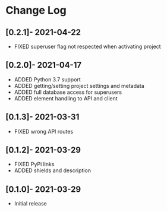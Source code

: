 # Change Log

## [0.2.1]- 2021-04-22

   - FIXED superuser flag not respected when activating project

## [0.2.0]- 2021-04-17

   - ADDED Python 3.7 support
   - ADDED getting/setting project settings and metadata
   - ADDED full database access for superusers
   - ADDED element handling to API and client

## [0.1.3]- 2021-03-31

   - FIXED wrong API routes

## [0.1.2]- 2021-03-29

   - FIXED PyPi links
   - ADDED shields and description

## [0.1.0]- 2021-03-29

   - Initial release

